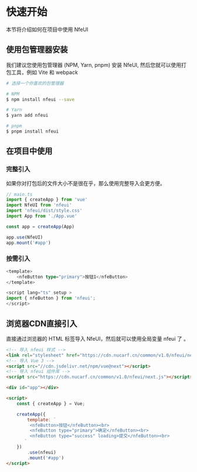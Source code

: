 # 快速开始

本节将介绍如何在项目中使用 NfeUI

## 使用包管理器安装

我们建议您使用包管理器 (NPM, Yarn, pnpm) 安装 NfeUI, 然后您就可以使用打包工具，例如 Vite 和 webpack

```bash
# 选择一个你喜欢的包管理器

# NPM
$ npm install nfeui --save

# Yarn
$ yarn add nfeui

# pnpm
$ pnpm install nfeui
```

## 在项目中使用

### 完整引入  

如果你对打包后的文件大小不是很在乎，那么使用完整导入会更方便。  

```TypeScript
// main.ts
import { createApp } from 'vue'
import NfeUI from 'nfeui'
import 'nfeui/dist/style.css'
import App from './App.vue'

const app = createApp(App)

app.use(NfeUI)
app.mount('#app')
```

### 按需引入 

```TypeScript
<template>
    <nfeButton type="primary">按钮1</nfeButton>
</template>

<script lang="ts" setup >
import { nfeButton } from 'nfeui';
</script>
```

## 浏览器CDN直接引入

直接通过浏览器的 HTML 标签导入 NfeUI，然后就可以使用全局变量 nfeui 了 。  

```html
<!-- 导入 nfeui 样式 -->
<link rel="stylesheet" href="https://cdn.nucarf.cn/common/v1.0/nfeui/next.css" />
<!-- 导入 Vue 3 -->
<script src="//cdn.jsdelivr.net/npm/vue@next"></script>
<!-- 导入 nfeui 组件库 -->
<script src="https://cdn.nucarf.cn/common/v1.0/nfeui/next.js"></script>

<div id="app"></div>

<script>
    const { createApp } = Vue;

    createApp({
        template: `
         <nfeButton>按钮</nfeButton><br>
         <nfeButton type="primary">确定</nfeButton><br>
         <nfeButton type="success" loading>提交</nfeButton><br>
       `
    })
        .use(nfeui)
        .mount('#app')
</script>
```